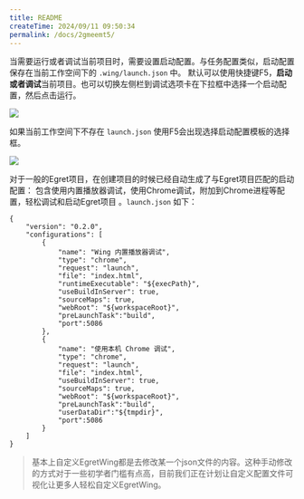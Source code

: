 ```yaml
---
title: README
createTime: 2024/09/11 09:50:34
permalink: /docs/2gmeemt5/
---
```

当需要运行或者调试当前项目时，需要设置启动配置。与任务配置类似，启动配置保存在当前工作空间下的 `.wing/launch.json` 中。
默认可以使用快捷键F5，**启动或者调试**当前项目。也可以切换左侧栏到调试选项卡在下拉框中选择一个启动配置，然后点击运行。

![](7.png)

如果当前工作空间下不存在 `launch.json` 使用F5会出现选择启动配置模板的选择框。

![](6.png)

对于一般的Egret项目，在创建项目的时候已经自动生成了与Egret项目匹配的启动配置： 包含使用内置播放器调试，使用Chrome调试，附加到Chrome进程等配置，轻松调试和启动Egret项目 。`launch.json` 如下：

	{
    	"version": "0.2.0",
    	"configurations": [
    		{
    			"name": "Wing 内置播放器调试",
    			"type": "chrome",
    			"request": "launch",
    			"file": "index.html",
    			"runtimeExecutable": "${execPath}",
    			"useBuildInServer": true,
    			"sourceMaps": true,
    			"webRoot": "${workspaceRoot}",
    			"preLaunchTask":"build",
    			"port":5086
    		},
    		{
    			"name": "使用本机 Chrome 调试",
    			"type": "chrome",
    			"request": "launch",
    			"file": "index.html",
    			"useBuildInServer": true,
    			"sourceMaps": true,
    			"webRoot": "${workspaceRoot}",
    			"preLaunchTask":"build",
    			"userDataDir":"${tmpdir}",
    			"port":5086
    		}
    	]
    }

> 基本上自定义EgretWing都是去修改某一个json文件的内容。这种手动修改的方式对于一些初学者门槛有点高，目前我们正在计划让自定义配置文件可视化让更多人轻松自定义EgretWing。

